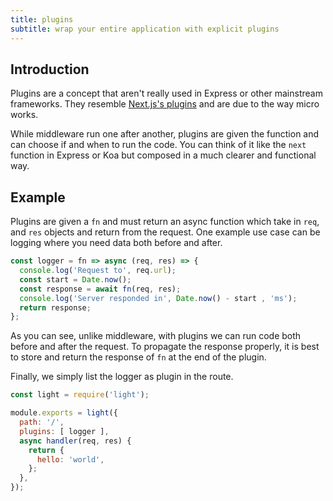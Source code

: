 ```yaml
---
title: plugins
subtitle: wrap your entire application with explicit plugins
---
```


## Introduction

Plugins are a concept that aren't really used in Express or other mainstream frameworks. They resemble [Next.js's plugins](https://nextjs.org/docs#customizing-webpack-config) and are due to the way micro works.

While middleware run one after another, plugins are given the function and can choose if and when to run the code. You can think of it like the `next` function in Express or Koa but composed in a much clearer and functional way.

## Example

Plugins are given a `fn` and must return an async function which take in `req`, and `res` objects and return from the request. One example use case can be logging where you need data both before and after.

```js
const logger = fn => async (req, res) => {
  console.log('Request to', req.url);
  const start = Date.now();
  const response = await fn(req, res);
  console.log('Server responded in', Date.now() - start , 'ms');
  return response;
};
```

As you can see, unlike middleware, with plugins we can run code both before and after the request. To propagate the response properly, it is best to store and return the response of `fn` at the end of the plugin.

Finally, we simply list the logger as plugin in the route.

```js
const light = require('light');

module.exports = light({
  path: '/',
  plugins: [ logger ],
  async handler(req, res) {
    return {
      hello: 'world',
    };
  },
});
```
